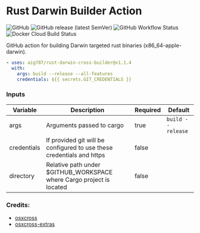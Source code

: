 Rust Darwin Builder Action
========================

![GitHub](https://img.shields.io/github/license/aig787/rust-darwin-cross-builder)
![GitHub release (latest SemVer)](https://img.shields.io/github/v/release/aig787/rust-darwin-cross-builder)
![GitHub Workflow Status](https://img.shields.io/github/workflow/status/aig787/rust-darwin-cross-builder/CI)
![Docker Cloud Build Status](https://img.shields.io/docker/cloud/build/aig787/rust-darwin-cross-builder)

GitHub action for building Darwin targeted rust binaries (x86_64-apple-darwin). 

```yaml
- uses: aig787/rust-darwin-cross-builder@v1.1.4
  with:
    args: build --release --all-features
    credentials: ${{ secrets.GIT_CREDENTIALS }}
```

### Inputs
| Variable | Description | Required | Default |
|----------|-------------|----------|---------|
| args     | Arguments passed to cargo | true | `build --release` | 
| credentials | If provided git will be configured to use these credentials and https | false | |
| directory | Relative path under $GITHUB_WORKSPACE where Cargo project is located | false | |

### Credits:
* [osxcross](https://github.com/tpoechtrager/osxcross)
* [osxcross-extras](https://github.com/liushuyu/osxcross-extras)
